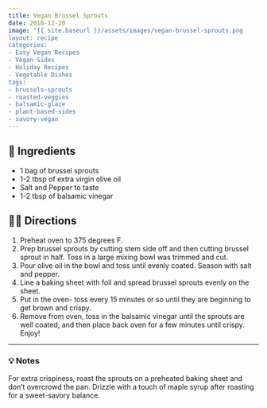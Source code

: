 ```yaml
---
title: Vegan Brussel Sprouts
date: 2018-12-20
image: "{{ site.baseurl }}/assets/images/vegan-brussel-sprouts.png
layout: recipe
categories:
- Easy Vegan Recipes
- Vegan Sides
- Holiday Recipes
- Vegetable Dishes
tags:
- brussels-sprouts
- roasted-veggies
- balsamic-glaze
- plant-based-sides
- savory-vegan
---
```


## 🧾 Ingredients

- 1 bag of brussel sprouts
- 1-2 tbsp of extra virgin olive oil
- Salt and Pepper to taste
- 1-2 tbsp of balsamic vinegar

## 👩‍🍳 Directions

1. Preheat oven to 375 degrees F.
2. Prep brussel sprouts by cutting stem side off and then cutting brussel sprout in half. Toss in a large mixing bowl was trimmed and cut.
3. Pour olive oil in the bowl and toss until evenly coated. Season with salt and pepper.
4. Line a baking sheet with foil and spread brussel sprouts evenly on the sheet.
5. Put in the oven- toss every 15 minutes or so until they are beginning to get brown and crispy.
6. Remove from oven, toss in the balsamic vinegar until the sprouts are well coated, and then place back oven for a few minutes until crispy. Enjoy!


---

### 💡 Notes

For extra crispiness, roast the sprouts on a preheated baking sheet and don’t overcrowd the pan. Drizzle with a touch of maple syrup after roasting for a sweet-savory balance.
